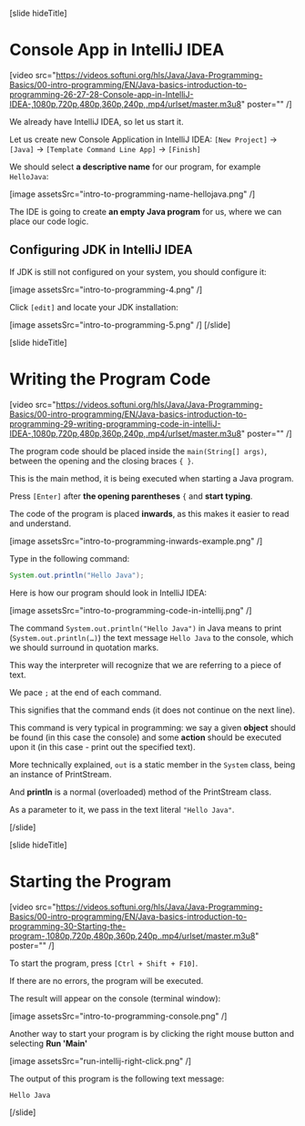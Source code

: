 [slide hideTitle]
# Console App in IntelliJ IDEA

[video src="https://videos.softuni.org/hls/Java/Java-Programming-Basics/00-intro-programming/EN/Java-basics-introduction-to-programming-26-27-28-Console-app-in-IntelliJ-IDEA-,1080p,720p,480p,360p,240p,.mp4/urlset/master.m3u8" poster="" /]

We already have IntelliJ IDEA, so let us start it.

Let us create new Console Application in IntelliJ IDEA: `[New Project]` \-\> `[Java]` \-\> `[Template Command Line App]` \-\> `[Finish]`

We should select **a descriptive name** for our program, for example `HelloJava`:

[image assetsSrc="intro-to-programming-name-hellojava.png" /]

The IDE is going to create **an empty Java program** for us, where we can place our code logic.

## Configuring JDK in IntelliJ IDEA
If JDK is still not configured on your system, you should configure it:

[image assetsSrc="intro-to-programming-4.png" /]

Click `[edit]` and locate your JDK installation:

[image assetsSrc="intro-to-programming-5.png" /]
[/slide]

[slide hideTitle]
# Writing the Program Code

[video src="https://videos.softuni.org/hls/Java/Java-Programming-Basics/00-intro-programming/EN/Java-basics-introduction-to-programming-29-writing-programming-code-in-intelliJ-IDEA-,1080p,720p,480p,360p,240p,.mp4/urlset/master.m3u8" poster="" /]

The program code should be placed inside the `main(String[] args)`, between the opening and the closing braces `{ }`.

This is the main method, it is being executed when starting a Java program.

Press `[Enter]` after **the opening parentheses** `{` and **start typing**.

The code of the program is placed **inwards**, as this makes it easier to read and understand.

[image assetsSrc="intro-to-programming-inwards-example.png" /]

Type in the following command:
```java
System.out.println("Hello Java");
```

Here is how our program should look in IntelliJ IDEA:

[image assetsSrc="intro-to-programming-code-in-intellij.png" /]

The command `System.out.println("Hello Java")` in Java means to print (`System.out.println(…)`) the text message `Hello Java` to the console, which we should surround in quotation marks. 

This way the interpreter will recognize that we are referring to a piece of text.

We pace `;` at the end of each command. 

This signifies that the command ends (it does not continue on the next line).

This command is very typical in programming: we say a given **object** should be found (in this case the console) and some **action** should be executed upon it (in this case - print out the specified text). 

More technically explained, `out` is a static member in the `System` class, being an instance of PrintStream. 

And **println** is a normal (overloaded) method of the PrintStream class. 

As a parameter to it, we pass in the text literal `"Hello Java"`.

[/slide]

[slide hideTitle]
# Starting the Program

[video src="https://videos.softuni.org/hls/Java/Java-Programming-Basics/00-intro-programming/EN/Java-basics-introduction-to-programming-30-Starting-the-program-,1080p,720p,480p,360p,240p,.mp4/urlset/master.m3u8" poster="" /]

To start the program, press `[Ctrl + Shift + F10]`.

If there are no errors, the program will be executed. 

The result will appear on the console (terminal window):

[image assetsSrc="intro-to-programming-console.png" /]

Another way to start your program is by clicking the right mouse button and selecting **Run 'Main'**

[image assetsSrc="run-intellij-right-click.png" /]

The output of this program is the following text message:
```
Hello Java
```
[/slide]


